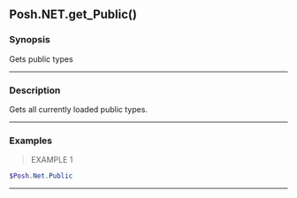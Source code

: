 Posh.NET.get_Public()
---------------------

### Synopsis
Gets public types

---

### Description

Gets all currently loaded public types.

---

### Examples
> EXAMPLE 1

```PowerShell
$Posh.Net.Public
```

---
